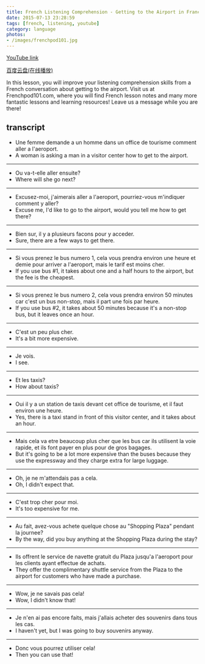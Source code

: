 ```yaml
---
title: French Listening Comprehension - Getting to the Airport in France
date: 2015-07-13 23:28:59
tags: [french, listening, youtube]
category: language
photos:
- /images/frenchpod101.jpg
---
```


[YouTube link](https://www.youtube.com/watch?v=K0eXpHUi6MA)

[百度云盘(在线播放)](http://pan.baidu.com/s/1mgiUovI)

In this lesson, you will improve your listening comprehension skills from a French conversation about getting to the airport. Visit us at Frenchpod101.com, where you will find French lesson notes and many more fantastic lessons and learning resources! Leave us a message while you are there!

<!--more-->

## transcript

+ Une femme demande a un homme dans un office de tourisme comment aller a l'aeroport.
+ A woman is asking a man in a visitor center how to get to the airport.

---

+ Ou va-t-elle aller ensuite?
+ Where will she go next?

---

+ Excusez-moi, j'aimerais aller a l'aeroport, pourriez-vous m'indiquer comment y aller?
+ Excuse me, I'd like to go to the airport, would you tell me how to get there?

---

+ Bien sur, il y a plusieurs facons pour y acceder.
+ Sure, there are a few ways to get there.

---

+ Si vous prenez le bus numero 1, cela vous prendra environ une heure et demie pour arriver a l'aeroport, mais le tarif est moins cher.
+ If you use bus #1, it takes about one and a half hours to the airport, but the fee is the cheapest.

---

+ Si vous prenez le bus numero 2, cela vous prendra environ 50 minutes car c'est un bus non-stop, mais il part une fois par heure.
+ If you use bus #2, it takes about 50 minutes because it's a non-stop bus, but it leaves once an hour.

---

+ C'est un peu plus cher.
+ It's a bit more expensive.

---

+ Je vois.
+ I see.

---

+ Et les taxis?
+ How about taxis?

---

+ Oui il y a un station de taxis devant cet office de tourisme, et il faut environ une heure.
+ Yes, there is a taxi stand in front of this visitor center, and it takes about an hour.

---

+ Mais cela va etre beaucoup plus cher que les bus car ils utilisent la voie rapide, et ils font payer en plus pour de gros bagages.
+ But it's going to be a lot more expensive than the buses because they use the expressway and they charge extra for large luggage.

---

+ Oh, je ne m'attendais pas a cela.
+ Oh, I didn't expect that.

---

+ C'est trop cher pour moi.
+ It's too expensive for me.

---

+ Au fait, avez-vous achete quelque chose au "Shopping Plaza" pendant la journee?
+ By the way, did you buy anything at the Shopping Plaza during the stay?

---

+ Ils offrent le service de navette gratuit du Plaza jusqu'a l'aeroport pour les clients ayant effectue de achats.
+ They offer the complimentary shuttle service from the Plaza to the airport for customers who have made a purchase.

---

+ Wow, je ne savais pas cela!
+ Wow, I didn't know that!

---

+ Je n'en ai pas encore faits, mais j'allais acheter des souvenirs dans tous les cas.
+ I haven't yet, but I was going to buy souvenirs anyway.

---

+ Donc vous pourrez utiliser cela!
+ Then you can use that!

